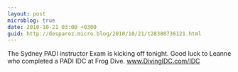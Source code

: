 ```yaml
---
layout: post
microblog: true
date: 2010-10-21 03:00 +0300
guid: http://desparoz.micro.blog/2010/10/21/t28380736121.html
---
```

The Sydney PADI instructor Exam is kicking off tonight. Good luck to Leanne who completed a PADI IDC at Frog Dive. www.DivingIDC.com/IDC
